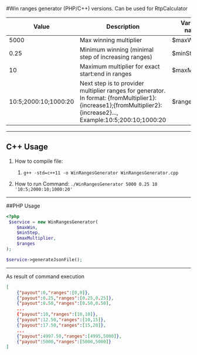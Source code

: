 #Win ranges generator (PHP/C++) versions.
Can be used for RtpCalculator

|  Value |  Description | Variable name |
|---|---|---|
|  5000 |  Max winning multiplier| $maxWin |
|  0.25 |  Minimum winning (minimal step of increasing ranges)| $minStep |
|  10 | Maximum multiplier for exact start:end in ranges  | $maxMultiplier|
|  10:5;2000:10;1000:20 | Next step is to provider multiplier ranges for generator. In format: {fromMultiplier1}:{increase1};{fromMultiplier2}:{increase2}..., Example:10:5;200:10;1000:20  | $ranges | 

--------
## C++ Usage 

1) How to compile file:
   1) ``g++ -std=c++11 -o WinRangesGenerator WinRangesGenerator.cpp ``


2) How to run Command:
``./WinRangesGenerator 5000 0.25 10 '10:5;2000:10;1000:20'``

------------

##PHP Usage
```php
<?php
 $service = new WinRangesGenerator(
    $maxWin,
    $minStep,
    $maxMultiplier,
    $ranges
);

$service->generateJsonFile();

```
-------------

As result of command execution

```json
[
    {"payout":0,"ranges":[0,0]},
    {"payout":0.25,"ranges":[0.25,0.25]},
    {"payout":0.50,"ranges":[0.50,0.50],
    ...
    {"payout":10,"ranges":[10,10]},
    {"payout":12.50,"ranges":[10,15]},
    {"payout":17.50,"ranges":[15,20]},
    ...
    {"payout":4997.50,"ranges":[4995,5000]},
    {"payout":5000,"ranges":[5000,5000]}
]

